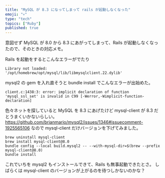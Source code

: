 ```yaml
---
title: "MySQL が 8.3 になってしまって rails が起動しなくなった"
emoji: "💀"
type: "tech"
topics: ["Ruby"]
published: true
---
```


意図せず MySQL が 8.0 から 8.3 にあがってしまって、Rails が起動しなくなったので、そのときの対応メモ。

Rails を起動をするとこんなエラーがでたり

```shell
Library not loaded: '/opt/homebrew/opt/mysql/lib/libmysqlclient.22.dylib'
```

mysql2 の gem を入れ直そうと bundle install でこんなエラーが出始めた。

```shell
client.c:1438:3: error: implicit declaration of function 'mysql_ssl_set' is invalid in C99 [-Werror,-Wimplicit-function-declaration]
```

色々ネットを探していると MySQL を 8.3 にあげたけど mysql-client が 8.3 だとうまくいかないらしい。
https://github.com/brianmario/mysql2/issues/1346#issuecomment-1925565106
なので mysql-client だけバージョンを下げてみました。


```shell
brew uninstall mysql-client
brew install mysql-client@8.0
bundle config --local build.mysql2 -- --with-mysql-dir=$(brew --prefix mysql-client@8.0)
bundle install
```

これでいちを mysql2 もインストールできて、Rails も無事起動できたとさ。
しばらくは mysql-client のバージョンが上がるのを待つしかないのかな？
